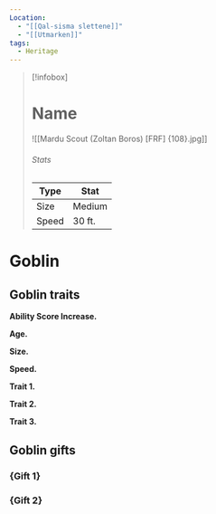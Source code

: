 ```yaml
---
Location:
  - "[[Qal-sisma slettene]]"
  - "[[Utmarken]]"
tags:
  - Heritage
---
```

> [!infobox]
> # Name
> ![[Mardu Scout (Zoltan Boros) [FRF] {108}.jpg]]
> ###### Stats
> | Type | Stat |
> | ---- | ---- |
> | Size | Medium |
> | Speed | 30 ft. |
# Goblin
## Goblin traits

**Ability Score Increase.** 

**Age.** 

**Size.**

**Speed.**

**Trait 1.** 

**Trait 2.** 

**Trait 3.** 

## Goblin gifts

### {Gift 1}

### {Gift 2}
